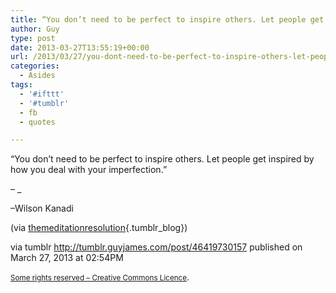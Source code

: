 ```yaml
---
title: “You don’t need to be perfect to inspire others. Let people get inspired by how you deal with your…”
author: Guy
type: post
date: 2013-03-27T13:55:19+00:00
url: /2013/03/27/you-dont-need-to-be-perfect-to-inspire-others-let-people-get-inspired-by-how-you-deal-with-your/
categories:
  - Asides
tags:
  - '#ifttt'
  - '#tumblr'
  - fb
  - quotes

---
```

“You don’t need to be perfect to inspire others. Let people get inspired by how you deal with your imperfection.”

&#8211; _</p> 

&#8211;<span>Wilson Kanadi</span>

(via [themeditationresolution][1]{.tumblr_blog})

</em>

via tumblr http://tumblr.guyjames.com/post/46419730157 published on March 27, 2013 at 02:54PM

<small><a href="https://creativecommons.org/licenses/by-nc/3.0/" target="_blank">Some rights reserved &#8211; Creative Commons Licence</a></small>.

 [1]: http://web.archive.org/web/20161014083253/http://themeditationresolution.tumblr.com:80/
